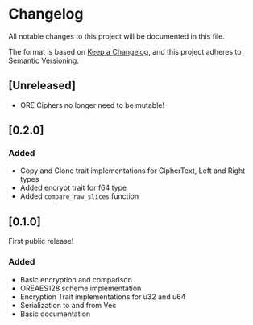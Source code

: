 # Changelog
All notable changes to this project will be documented in this file.

The format is based on [Keep a Changelog](https://keepachangelog.com/en/1.0.0/),
and this project adheres to [Semantic Versioning](https://semver.org/spec/v2.0.0.html).

## [Unreleased]

* ORE Ciphers no longer need to be mutable!

## [0.2.0]

### Added

* Copy and Clone trait implementations for CipherText, Left and Right types
* Added encrypt trait for f64 type
* Added `compare_raw_slices` function

## [0.1.0]

First public release!

### Added

* Basic encryption and comparison
* OREAES128 scheme implementation
* Encryption Trait implementations for u32 and u64
* Serialization to and from Vec<u8>
* Basic documentation
